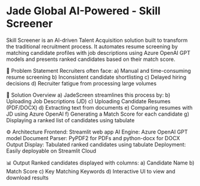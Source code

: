 # Jade Global AI-Powered - Skill Screener

Skill Screener is an AI-driven Talent Acquisition solution built to transform the traditional recruitment process.
It automates resume screening by matching candidate profiles with job descriptions using Azure OpenAI GPT models and presents ranked candidates based on their match score.

📌 Problem Statement
Recruiters often face:
a) Manual and time-consuming resume screening
b) Inconsistent candidate shortlisting
c) Delayed hiring decisions
d) Recruiter fatigue from processing large volumes

🚀 Solution Overview
a) JadeScreen streamlines this process by:
b) Uploading Job Descriptions (JD)
c) Uploading Candidate Resumes (PDF/DOCX)
d) Extracting text from documents
e) Comparing resumes with JD using Azure OpenAI
f) Generating a Match Score for each candidate
g) Displaying a ranked list of candidates using tabulate

⚙️ Architecture
Frontend: Streamlit web app
AI Engine: Azure OpenAI GPT model 
Document Parser: PyPDF2 for PDFs and python-docx for DOCX
Output Display: Tabulated ranked candidates using tabulate
Deployment: Easily deployable on Streamlit Cloud 

📊 Output
Ranked candidates displayed with columns:
a) Candidate Name
b) Match Score
c) Key Matching Keywords
d) Interactive UI to view and download results
